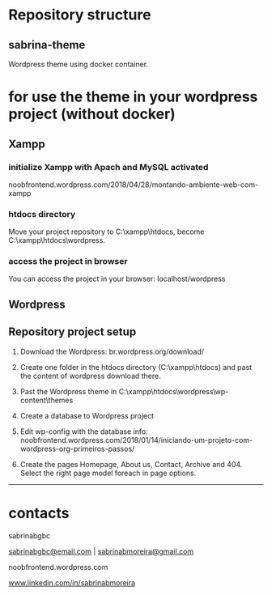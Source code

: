 # Repository structure

## sabrina-theme
Wordpress theme using docker container.

# for use the theme in your wordpress project (without docker)
## Xampp

### initialize Xampp with Apach and MySQL activated
noobfrontend.wordpress.com/2018/04/28/montando-ambiente-web-com-xampp

### htdocs directory
Move your project repository to C:\xampp\htdocs, become C:\xampp\htdocs\wordpress.

### access the project in browser
You can access the project in your browser: localhost/wordpress


## Wordpress

## Repository project setup

1. Download the Wordpress: br.wordpress.org/download/

2. Create one folder in the htdocs directory (C:\xampp\htdocs) and past the content of wordpress download there.

3. Past the Wordpress theme in C:\xampp\htdocs\wordpress\wp-content\themes

4. Create a database to Wordpress project

5. Edit wp-config with the database info: noobfrontend.wordpress.com/2018/01/14/iniciando-um-projeto-com-wordpress-org-primeiros-passos/

6. Create the pages Homepage, About us, Contact, Archive and 404. Select the right page model foreach in page options.


---

# contacts
sabrinabgbc

sabrinabgbc@email.com | sabrinabmoreira@gmail.com

noobfrontend.wordpress.com

www.linkedin.com/in/sabrinabmoreira
